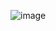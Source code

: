 ![image](https://user-images.githubusercontent.com/101611468/189671403-59480e2d-1c86-4525-a1a5-a4d21dfc32c3.png)
